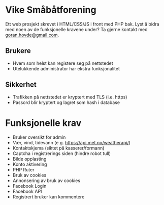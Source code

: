 # Vike Småbåtforening
Ett web prosjekt skrevet i HTML/CSS/JS i front med PHP bak.
Lyst å bidra med noen av de funksjonelle kravene under? Ta gjerne kontakt med goran.hovde@gmail.com.

## Brukere
- Hvem som helst kan registere seg på nettstedet
- Utelukkende administrator har ekstra funksjonalitet

## Sikkerhet
- Trafikken på nettstedet er kryptert med TLS (i.e. https)
- Passord blir kryptert og lagret som hash i database

# Funksjonelle krav
- Bruker oversikt for admin
- Vær, vind, tidevann (e.g. https://api.met.no/weatherapi/)
- Kontaktskjema (siktet på kasserer/formann)
- Captcha i registrerings siden (hindre robot tull)
- Bilde opplasting
- Konto aktivering
- PHP Ruter
- Bruk av cookies
- Annonsering av bruk av cookies
- Facebook Login
- Facebook API
- Registrert bruker kan kommentere
